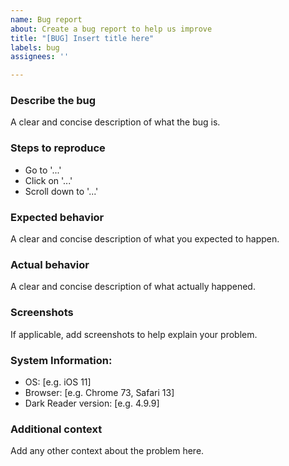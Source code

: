 ```yaml
---
name: Bug report
about: Create a bug report to help us improve
title: "[BUG] Insert title here"
labels: bug
assignees: ''

---
```


<!-- ⚠⚠ Do not delete this issue template! ⚠⚠ -->	 
<!-- Issues that do not use the issue template/don't fill out the essential information are likely to be ignored and closed. -->

<!--
Thank you for taking the time to report a bug.
Please make sure there is no existing issue with this kind of bug.
-->

### **Describe the bug**

A clear and concise description of what the bug is.

### **Steps to reproduce**

- Go to '...'
- Click on '...'
- Scroll down to '...'

### **Expected behavior**

A clear and concise description of what you expected to happen.

### **Actual behavior**

A clear and concise description of what actually happened.

### **Screenshots**

If applicable, add screenshots to help explain your problem.

<!--
Please add a version of the browser you are using. 
If you don't know how to get your browser/darkreader version please search it up online.
-->

### **System Information:**

- OS: [e.g. iOS 11]
- Browser: [e.g. Chrome 73, Safari 13]
- Dark Reader version: [e.g. 4.9.9]

### **Additional context**

Add any other context about the problem here.
